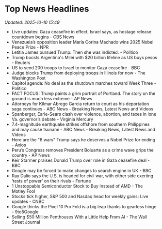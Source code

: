 # Top News Headlines

_Updated: 2025-10-10 15:49_

- Live updates: Gaza ceasefire in effect, Israel says, as hostage release countdown begins - CBS News
- Venezuela’s opposition leader María Corina Machado wins 2025 Nobel Peace Prize - NPR
- Letitia James pursued Trump. Then she was indicted. - Politico
- Trump boosts Argentina's Milei with $20 billion lifeline as US buys pesos - Reuters
- US to send 200 troops to Israel to monitor Gaza ceasefire - BBC
- Judge blocks Trump from deploying troops in Illinois for now - The Washington Post
- Capitol agenda: No deal as the shutdown marches toward Week Three - Politico
- FACT FOCUS: Trump paints a grim portrait of Portland. The story on the ground is much less extreme - AP News
- Attorneys for Kilmar Abrego Garcia return to court as his deportation saga continues - ABC News - Breaking News, Latest News and Videos
- Spanberger, Earle-Sears clash over violence, abortion, and taxes in lone Va. governor’s debate - Virginia Mercury
- 7.4-magnitude earthquake strikes offshore from southern Philippines and may cause tsunami - ABC News - Breaking News, Latest News and Videos
- Here are the "8 wars" Trump says he deserves a Nobel Prize for ending - Axios
- Peru’s Congress removes President Boluarte as a crime wave grips the country - AP News
- Keir Starmer praises Donald Trump over role in Gaza ceasefire deal - BBC
- Google may be forced to make changes to search engine in UK - BBC
- Ray Dalio says the U.S. is headed for civil war, with either side exerting ‘tests of power’ on their rivals - Fortune
- 1 Unstoppable Semiconductor Stock to Buy Instead of AMD - The Motley Fool
- Stocks tick higher, S&P 500 and Nasdaq head for weekly gains: Live updates - CNBC
- Google thinks the Pixel 10 Pro Fold is a big leap thanks to gearless hinge - 9to5Google
- Selling $50 Million Penthouses With a Little Help From AI - The Wall Street Journal